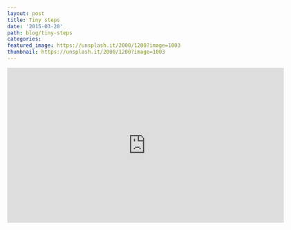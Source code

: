 ```yaml
---
layout: post
title: Tiny steps
date: '2015-03-20'
path: blog/tiny-steps
categories:
featured_image: https://unsplash.it/2000/1200?image=1003
thumbnail: https://unsplash.it/2000/1200?image=1003
---
```


<iframe allowfullscreen="" frameborder="0" height="360" mozallowfullscreen="" src="https://player.vimeo.com/video/85040589" title="THE GAP by Ira Glass" webkitallowfullscreen="" width="640"></iframe>
